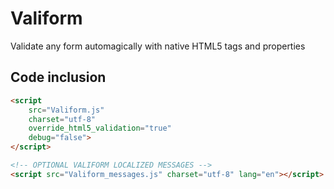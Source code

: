 # Valiform
Validate any form automagically with native HTML5 tags and properties


## Code inclusion
```html
<script
    src="Valiform.js"
    charset="utf-8"
	override_html5_validation="true"
	debug="false">
</script>

<!-- OPTIONAL VALIFORM LOCALIZED MESSAGES -->
<script src="Valiform_messages.js" charset="utf-8" lang="en"></script>

```
